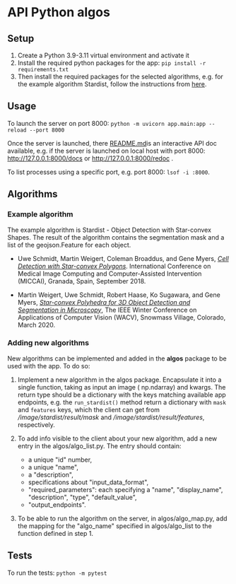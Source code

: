 # API Python algos

## Setup

1. Create a Python 3.9-3.11 virtual environment and activate it
2. Install the required python packages for the app:
   `pip install -r requirements.txt`
3. Then install the required packages for the selected algorithms, e.g. for the example algorithm Stardist, follow the
   instructions from
   [here](https://github.com/stardist/stardist?tab=readme-ov-file#installation).

## Usage

To launch the server on port 8000:
```python -m uvicorn app.main:app --reload --port 8000```

Once the server is launched, there [README.md](..%2F..%2F..%2F..%2FDownloads%2FREADME.md)is an interactive API doc
available, e.g. if the server is launched on local host with port 8000:
http://127.0.0.1:8000/docs or http://127.0.0.1:8000/redoc .

To list processes using a specific port, e.g. port 8000: `lsof -i :8000`.

## Algorithms

### Example algorithm

The example algorithm is Stardist - Object Detection with Star-convex Shapes. The result of the algorithm contains the
segmentation mask and a list of the geojson.Feature for each object.

- Uwe Schmidt, Martin Weigert, Coleman Broaddus, and Gene Myers,
  [*Cell Detection with Star-convex Polygons*](https://arxiv.org/abs/1806.03535).
  International Conference on Medical Image Computing and Computer-Assisted Intervention (MICCAI), Granada, Spain,
  September 2018.

- Martin Weigert, Uwe Schmidt, Robert Haase, Ko Sugawara, and Gene Myers,
  [*Star-convex Polyhedra for 3D Object Detection and Segmentation in
  Microscopy*](http://openaccess.thecvf.com/content_WACV_2020/papers/Weigert_Star-convex_Polyhedra_for_3D_Object_Detection_and_Segmentation_in_Microscopy_WACV_2020_paper.pdf),
  The IEEE Winter Conference on Applications of Computer Vision (WACV), Snowmass Village, Colorado, March 2020.

### Adding new algorithms

New algorithms can be implemented and added in the **algos** package to be used with the app.
To do so:

1. Implement a new algorithm in the algos package. Encapsulate it into a single function, taking as input an image (
   np.ndarray) and kwargs.
   The return type should be a dictionary with the keys matching available app endpoints, e.g. the ```run_stardist()```
   method return a dictionary with `mask` and  `features` keys, which the client can get from
   */image/stardist/result/mask*
   and */image/stardist/result/features*, respectively.
2. To add info visible to the client about your new algorithm, add a new entry in the algos/algo_list.py. The entry
   should contain:

    - a unique "id" number,
    - a unique "name",
    - a "description",
    - specifications about "input_data_format",
    - "required_parameters": each specifying a "name", "display_name", "description", "type", "default_value",
    - "output_endpoints".
3. To be able to run the algorithm on the server, in algos/algo_map.py, add the mapping for the "algo_name" specified
   in algos/algo_list to the function defined in step 1.

## Tests

To run the tests: ```python -m pytest```
